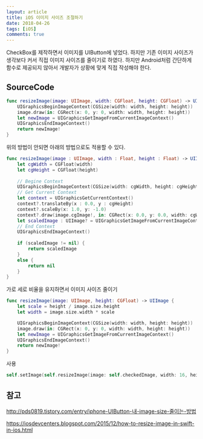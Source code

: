 ```yaml
---
layout: article
title: iOS 이미지 사이즈 조절하기
date: 2018-04-26
tags: [iOS]
comments: true
---
```


CheckBox를 제작하면서 이미지를 UIButton에 넣었다. 하지만 기존 이미지 사이즈가 생각보다 커서 직접 이미지 사이즈를 줄이기로 하였다. 하지만 Android처럼 간단하게 함수로 제공되지 않아서 개발자가 상황에 맞게 직접 작성해야 한다.

## SourceCode
```swift
func resizeImage(image: UIImage, width: CGFloat, height: CGFloat) -> UIImage {
    UIGraphicsBeginImageContext(CGSize(width: width, height: height))
    image.draw(in: CGRect(x: 0, y: 0, width: width, height: height))
    let newImage = UIGraphicsGetImageFromCurrentImageContext()
    UIGraphicsEndImageContext()
    return newImage!
}
```

<!--more-->


위의 방법이 안되면 아래의 방법으로도 적용할 수 있다.
```swift
func resizeImage(image : UIImage, width : Float, height : Float) -> UIImage? {
    let cgWidth = CGFloat(width)
    let cgHeight = CGFloat(height)
    
    // Begine Context
    UIGraphicsBeginImageContext(CGSize(width: cgWidth, height: cgHeight))
    // Get Current Context
    let context = UIGraphicsGetCurrentContext()
    context?.translateBy(x : 0.0, y : cgHeight)
    context?.scaleBy(x: 1.0, y: -1.0)
    context?.draw(image.cgImage!, in: CGRect(x: 0.0, y: 0.0, width: cgWidth, height: cgHeight))
    let scaledImage : UIImage? = UIGraphicsGetImageFromCurrentImageContext()
    // End Context
    UIGraphicsEndImageContext()
    
    if (scaledImage != nil) {
        return scaledImage
    }
    else {
        return nil
    }
}
```
가로 세로 비율을 유지하면서 이미지 사이즈 줄이기
```swift
func resizeImage(image: UIImage, height: CGFloat) -> UIImage {
    let scale = height / image.size.height
    let width = image.size.width * scale

    UIGraphicsBeginImageContext(CGSize(width: width, height: height))
    image.draw(in: CGRect(x: 0, y: 0, width: width, height: height))
    let newImage = UIGraphicsGetImageFromCurrentImageContext()
    UIGraphicsEndImageContext()
    return newImage!
}
```

사용
```swift
self.setImage(self.resizeImage(image: self.checkedImage, width: 16, height: 16), for: UIControlState.normal)
```

## 참고
http://pds0819.tistory.com/entry/iphone-UIButton-내-image-size-줄이는-방법

https://iosdevcenters.blogspot.com/2015/12/how-to-resize-image-in-swift-in-ios.html